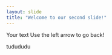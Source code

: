 ```yaml
---
layout: slide
title: "Welcome to our second slide!"
---
```

Your text
Use the left arrow to go back!

tudududu